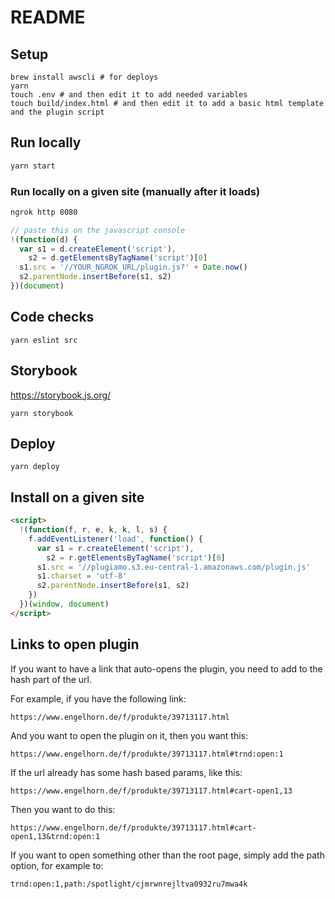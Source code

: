 # README

## Setup

```
brew install awscli # for deploys
yarn
touch .env # and then edit it to add needed variables
touch build/index.html # and then edit it to add a basic html template and the plugin script
```

## Run locally

```sh
yarn start
```

### Run locally on a given site (manually after it loads)

```sh
ngrok http 8080
```

```js
// paste this on the javascript console
!(function(d) {
  var s1 = d.createElement('script'),
    s2 = d.getElementsByTagName('script')[0]
  s1.src = '//YOUR_NGROK_URL/plugin.js?' + Date.now()
  s2.parentNode.insertBefore(s1, s2)
})(document)
```

## Code checks

```
yarn eslint src
```

## Storybook

https://storybook.js.org/

```
yarn storybook
```

## Deploy

```
yarn deploy
```

## Install on a given site

```html
<script>
  !(function(f, r, e, k, k, l, s) {
    f.addEventListener('load', function() {
      var s1 = r.createElement('script'),
        s2 = r.getElementsByTagName('script')[0]
      s1.src = '//plugiamo.s3.eu-central-1.amazonaws.com/plugin.js'
      s1.charset = 'utf-8'
      s2.parentNode.insertBefore(s1, s2)
    })
  })(window, document)
</script>
```

## Links to open plugin

If you want to have a link that auto-opens the plugin, you need to add to the hash part of the url.

For example, if you have the following link:

`https://www.engelhorn.de/f/produkte/39713117.html`

And you want to open the plugin on it, then you want this:

`https://www.engelhorn.de/f/produkte/39713117.html#trnd:open:1`

If the url already has some hash based params, like this:

`https://www.engelhorn.de/f/produkte/39713117.html#cart-open1,13`

Then you want to do this:

`https://www.engelhorn.de/f/produkte/39713117.html#cart-open1,13&trnd:open:1`

If you want to open something other than the root page, simply add the path option, for example to:

`trnd:open:1,path:/spotlight/cjmrwnrejltva0932ru7mwa4k`
